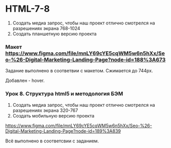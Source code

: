 # HTML-7-8

1.	Создать медиа запрос, чтобы наш проект отлично смотрелся на разрешениях экрана 768-1024
2.	Создать планшетную версию проекта

### Макет https://www.figma.com/file/mnLY69cYE5cqWM5w6n5hXx/Seo-%26-Digital-Marketing-Landing-Page?node-id=188%3A673 

Задание выполнено в соответвии с макетом. Сжимается до 744px.

Добавлен - hover. 

### Урок 8. Структура html5 и методология БЭМ

1.	Создать медиа запрос, чтобы наш проект отлично смотрелся на разрешениях экрана 320-767
2.	Создать мобильную версию проекта


https://www.figma.com/file/mnLY69cYE5cqWM5w6n5hXx/Seo-%26-Digital-Marketing-Landing-Page?node-id=189%3A839

Всё выполнено в соответсвии с заданием.